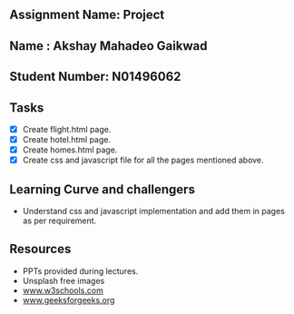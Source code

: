 ## Assignment Name: Project
## Name : Akshay Mahadeo Gaikwad
## Student Number: N01496062

## Tasks
- [x] Create flight.html page.
- [x] Create hotel.html page.
- [x] Create homes.html page.
- [x] Create css and javascript file for all the pages mentioned above.

## Learning Curve and challengers
- Understand css and javascript implementation and add them in pages as per requirement.

## Resources
- PPTs provided during lectures.
- Unsplash free images
- www.w3schools.com
- www.geeksforgeeks.org